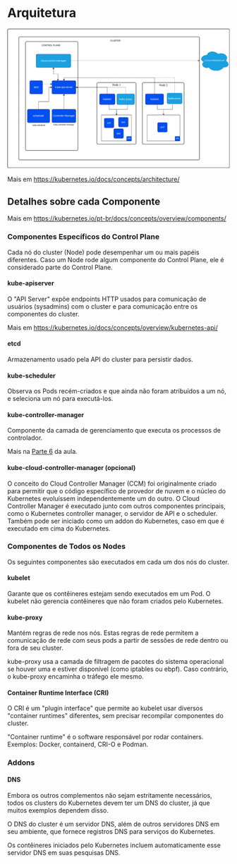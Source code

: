 # Arquitetura

![diagrama](../assets/kubernetes-cluster-architecture.svg)

Mais em <https://kubernetes.io/docs/concepts/architecture/>

## Detalhes sobre cada Componente

Mais em <https://kubernetes.io/pt-br/docs/concepts/overview/components/>

### Componentes Específicos do Control Plane

Cada nó do cluster (Node) pode desempenhar um ou mais papéis diferentes. Caso um Node rode algum componente do Control Plane, ele é considerado parte do Control Plane.

#### kube-apiserver

O "API Server" expõe endpoints HTTP usados para comunicação de usuários (sysadmins) com o cluster e para comunicação entre os componentes do cluster.

Mais em <https://kubernetes.io/docs/concepts/overview/kubernetes-api/>

#### etcd

Armazenamento usado pela API do cluster para persistir dados.

#### kube-scheduler

Observa os Pods recém-criados e que ainda não foram atribuídos a um nó, e seleciona um nó para executá-los.

#### kube-controller-manager

Componente da camada de gerenciamento que executa os processos de controlador.

Mais na [Parte 6](../parte06) da aula.

#### kube-cloud-controller-manager (opcional)

O conceito do Cloud Controller Manager (CCM) foi originalmente criado para permitir que o código específico de provedor de nuvem e o núcleo do Kubernetes evoluíssem independentemente um do outro. O Cloud Controller Manager é executado junto com outros componentes principais, como o Kubernetes controller manager, o servidor de API e o scheduler. Também pode ser iniciado como um addon do Kubernetes, caso em que é executado em cima do Kubernetes.

### Componentes de Todos os Nodes

Os seguintes componentes são executados em cada um dos nós do cluster.

#### kubelet

Garante que os contêineres estejam sendo executados em um Pod. O kubelet não gerencia contêineres que não foram criados pelo Kubernetes.

#### kube-proxy

Mantém regras de rede nos nós. Estas regras de rede permitem a comunicação de rede com seus pods a partir de sessões de rede dentro ou fora de seu cluster.

kube-proxy usa a camada de filtragem de pacotes do sistema operacional se houver uma e estiver disponível (como iptables ou ebpf). Caso contrário, o kube-proxy encaminha o tráfego ele mesmo.

#### Container Runtime Interface (CRI)

O CRI é um "plugin interface" que permite ao kubelet usar diversos "container runtimes" diferentes, sem precisar recompilar componentes do cluster.

"Container runtime" é o software responsável por rodar containers. Exemplos: Docker, containerd, CRI-O e Podman.

### Addons

#### DNS

Embora os outros complementos não sejam estritamente necessários, todos os clusters do Kubernetes devem ter um DNS do cluster, já que muitos exemplos dependem disso.

O DNS do cluster é um servidor DNS, além de outros servidores DNS em seu ambiente, que fornece registros DNS para serviços do Kubernetes.

Os contêineres iniciados pelo Kubernetes incluem automaticamente esse servidor DNS em suas pesquisas DNS.
